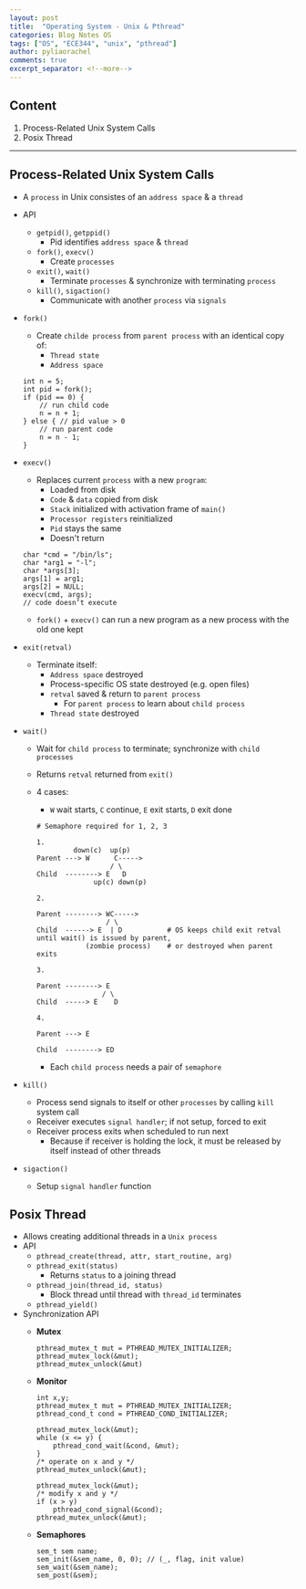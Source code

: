```yaml
---
layout: post
title:  "Operating System - Unix & Pthread"
categories: Blog Notes OS
tags: ["OS", "ECE344", "unix", "pthread"]
author: pyliaorachel
comments: true
excerpt_separator: <!--more-->
---
```


## Content

1. Process-Related Unix System Calls
2. Posix Thread

<!--more-->
---
## Process-Related Unix System Calls

- A `process` in Unix consistes of an `address space` & a `thread`
- API
	- `getpid()`, `getppid()`
		- Pid identifies `address space` & `thread`
	- `fork()`, `execv()`
		- Create `processes`
	- `exit()`, `wait()`
		- Terminate `processes` & synchronize with terminating `process`
	- `kill()`, `sigaction()`
		- Communicate with another `process` via `signals`
- `fork()`
	- Create `childe process` from `parent process` with an identical copy of:
		- `Thread state`
		- `Address space`

	```
	int n = 5;
	int pid = fork(); 
	if (pid == 0) {
		// run child code
		n = n + 1;
	} else { // pid value > 0
		// run parent code
		n = n - 1;
	}
	```

- `execv()`
	- Replaces current `process` with a new `program`:
		- Loaded from disk
		- `Code` & `data` copied from disk
		- `Stack` initialized with activation frame of `main()`
		- `Processor registers` reinitialized
		- `Pid` stays the same
		- Doesn't return

	```
	char *cmd = "/bin/ls"; 
	char *arg1 = "-l"; 
	char *args[3];
	args[1] = arg1; 
	args[2] = NULL;
	execv(cmd, args);
	// code doesn’t execute
	```
	- `fork()` + `execv()` can run a new program as a new process with the old one kept

- `exit(retval)`
	- Terminate itself:
		- `Address space` destroyed
		- Process-specific OS state destroyed (e.g. open files)
		- `retval` saved & return to `parent process`
			- For `parent process` to learn about `child process`
		- `Thread state` destroyed
- `wait()`
	- Wait for `child process` to terminate; synchronize with `child processes`
	- Returns `retval` returned from `exit()`
	- 4 cases:
		- `W` wait starts, `C` continue, `E` exit starts, `D` exit done

		```
		# Semaphore required for 1, 2, 3

		1.
				 down(c)  up(p)
		Parent ---> W	   C----->
						  / \
		Child  --------> E   D
					  up(c) down(p)

		2.

		Parent --------> WC----->
						 / \
		Child  ------> E  | D			# OS keeps child exit retval until wait() is issued by parent,
					(zombie process)	# or destroyed when parent exits
		
		3.

		Parent --------> E
					    / \
		Child  -----> E    D

		4.

		Parent ---> E

		Child  --------> ED
		```
		- Each `child process` needs a pair of `semaphore`

- `kill()`
	- Process send signals to itself or other `processes` by calling `kill` system call
	- Receiver executes `signal handler`; if not setup, forced to exit
	- Receiver process exits when scheduled to run next
		- Because if receiver is holding the lock, it must be released by itself instead of other threads
- `sigaction()`
	- Setup `signal handler` function

## Posix Thread

- Allows creating additional threads in a `Unix process`
- API
	- `pthread_create(thread, attr, start_routine, arg)`
	- `pthread_exit(status)`
		- Returns `status` to a joining thread
	- `pthread_join(thread_id, status)`
		- Block thread until thread with `thread_id` terminates
	- `pthread_yield()`
- Synchronization API
	- __Mutex__

		```
		pthread_mutex_t mut = PTHREAD_MUTEX_INITIALIZER;
		pthread_mutex_lock(&mut);
		pthread_mutex_unlock(&mut)
		```

	- __Monitor__

		```
		int x,y;
		pthread_mutex_t mut = PTHREAD_MUTEX_INITIALIZER; 
		pthread_cond_t cond = PTHREAD_COND_INITIALIZER;

		pthread_mutex_lock(&mut); 
		while (x <= y) {
			pthread_cond_wait(&cond, &mut); 
		}
		/* operate on x and y */ 
		pthread_mutex_unlock(&mut);
		```
		```
		pthread_mutex_lock(&mut);
		/* modify x and y */
		if (x > y) 
			pthread_cond_signal(&cond); 
		pthread_mutex_unlock(&mut);
		```

	- __Semaphores__

		```
		sem_t sem name;
		sem_init(&sem_name, 0, 0); // (_, flag, init value)
		sem_wait(&sem_name);
		sem_post(&sem);
		```
















